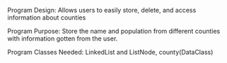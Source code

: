 Program Design: Allows users to easily store, delete, and access information about counties

Program Purpose: Store the name and population from different counties with information gotten from the user.

Program Classes Needed: LinkedList and ListNode, county(DataClass)